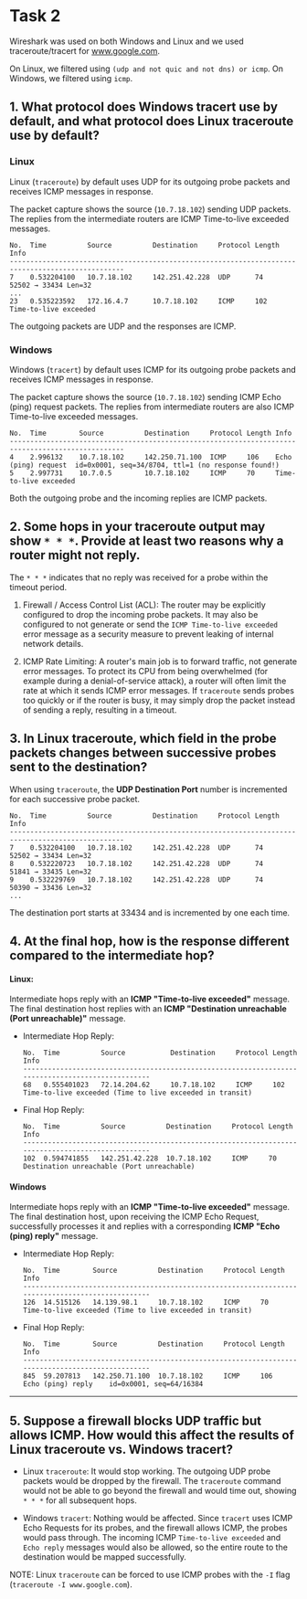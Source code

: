 # Task 2

Wireshark was used on both Windows and Linux and we used traceroute/tracert for www.google.com.

On Linux, we filtered using `(udp and not quic and not dns) or icmp`.
On Windows, we filtered using `icmp`.

## **1. What protocol does Windows tracert use by default, and what protocol does Linux traceroute use by default?**

### Linux

Linux (`traceroute`) by default uses UDP for its outgoing probe packets and receives ICMP messages in response.

The packet capture shows the source (`10.7.18.102`) sending UDP packets. The replies from the intermediate routers are ICMP Time-to-live exceeded messages.

```
No.  Time          Source          Destination     Protocol Length Info
--------------------------------------------------------------------------------------------------
7    0.532204100   10.7.18.102     142.251.42.228  UDP      74     52502 → 33434 Len=32
...
23   0.535223592   172.16.4.7      10.7.18.102     ICMP     102    Time-to-live exceeded
```

The outgoing packets are UDP and the responses are ICMP.

### Windows

Windows (`tracert`) by default uses ICMP for its outgoing probe packets and receives ICMP messages in response.

The packet capture shows the source (`10.7.18.102`) sending ICMP Echo (ping) request packets. The replies from intermediate routers are also ICMP Time-to-live exceeded messages.

```
No.  Time        Source          Destination     Protocol Length Info
--------------------------------------------------------------------------------------------------
4    2.996132    10.7.18.102	 142.250.71.100	 ICMP	  106	 Echo (ping) request  id=0x0001, seq=34/8704, ttl=1 (no response found!)
5    2.997731    10.7.0.5        10.7.18.102     ICMP     70     Time-to-live exceeded
```

Both the outgoing probe and the incoming replies are ICMP packets.

## **2. Some hops in your traceroute output may show `* * *`. Provide at least two reasons why a router might not reply.**

The `* * *` indicates that no reply was received for a probe within the timeout period.

1. Firewall / Access Control List (ACL): The router may be explicitly configured to drop the incoming probe packets. It may also be configured to not generate or send the `ICMP Time-to-live exceeded` error message as a security measure to prevent leaking of internal network details.

2. ICMP Rate Limiting: A router's main job is to forward traffic, not generate error messages. To protect its CPU from being overwhelmed (for example during a denial-of-service attack), a router will often limit the rate at which it sends ICMP error messages. If `traceroute` sends probes too quickly or if the router is busy, it may simply drop the packet instead of sending a reply, resulting in a timeout.

## **3. In Linux traceroute, which field in the probe packets changes between successive probes sent to the destination?**

When using `traceroute`, the **UDP Destination Port** number is incremented for each successive probe packet.

```
No.  Time          Source          Destination     Protocol Length Info
--------------------------------------------------------------------------------------------------
7    0.532204100   10.7.18.102     142.251.42.228  UDP      74     52502 → 33434 Len=32
8    0.532220723   10.7.18.102     142.251.42.228  UDP      74     51841 → 33435 Len=32
9    0.532229769   10.7.18.102     142.251.42.228  UDP      74     50390 → 33436 Len=32
...
```

The destination port starts at 33434 and is incremented by one each time.

## **4. At the final hop, how is the response different compared to the intermediate hop?**

#### Linux:

Intermediate hops reply with an **ICMP "Time-to-live exceeded"** message. The final destination host replies with an **ICMP "Destination unreachable (Port unreachable)"** message.

*   Intermediate Hop Reply:
    ```
    No.  Time          Source           Destination     Protocol Length Info
    --------------------------------------------------------------------------------------------------
    68   0.555401023   72.14.204.62     10.7.18.102     ICMP     102    Time-to-live exceeded (Time to live exceeded in transit)
    ```
*   Final Hop Reply:
    ```
    No.  Time          Source          Destination     Protocol Length Info
    --------------------------------------------------------------------------------------------------
    102  0.594741855   142.251.42.228  10.7.18.102     ICMP     70     Destination unreachable (Port unreachable)
    ```

#### **Windows**

Intermediate hops reply with an **ICMP "Time-to-live exceeded"** message. The final destination host, upon receiving the ICMP Echo Request, successfully processes it and replies with a corresponding **ICMP "Echo (ping) reply"** message.

*   Intermediate Hop Reply:
    ```
    No.  Time        Source          Destination     Protocol Length Info
    --------------------------------------------------------------------------------------------------
    126  14.515126   14.139.98.1     10.7.18.102     ICMP     70     Time-to-live exceeded (Time to live exceeded in transit)
    ```
*   Final Hop Reply:
    ```
    No.  Time        Source          Destination     Protocol Length Info
    --------------------------------------------------------------------------------------------------
    845  59.207813   142.250.71.100  10.7.18.102     ICMP     106    Echo (ping) reply    id=0x0001, seq=64/16384
    ```

***

## **5. Suppose a firewall blocks UDP traffic but allows ICMP. How would this affect the results of Linux traceroute vs. Windows tracert?**

*   Linux `traceroute`: It would stop working. The outgoing UDP probe packets would be dropped by the firewall. The `traceroute` command would not be able to go beyond the firewall and would time out, showing `* * *` for all subsequent hops.

*   Windows `tracert`: Nothing would be affected. Since `tracert` uses ICMP Echo Requests for its probes, and the firewall allows ICMP, the probes would pass through. The incoming ICMP `Time-to-live exceeded` and `Echo reply` messages would also be allowed, so the entire route to the destination would be mapped successfully.

NOTE: Linux `traceroute` can be forced to use ICMP probes with the `-I` flag (`traceroute -I www.google.com`).

